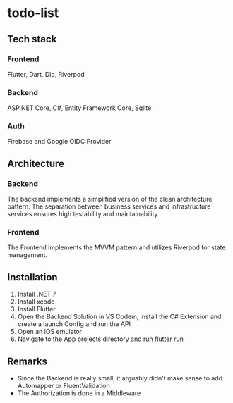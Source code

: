 # todo-list
## Tech stack
### Frontend 
Flutter, Dart, Dio, Riverpod
### Backend
ASP.NET Core, C#, Entity Framework Core, Sqlite
### Auth 
Firebase and Google OIDC Provider

## Architecture
### Backend
The backend implements a simplified version of the clean architecture pattern. The separation between business services and infrastructure services ensures high testability and maintainability.

### Frontend
The Frontend implements the MVVM pattern and utilizes Riverpod for state management.

## Installation
1. Install .NET 7
2. Install xcode
3. Install Flutter
4. Open the Backend Solution in VS Codem, install the C# Extension and create a launch Config and run the API
5. Open an iOS emulator
6. Navigate to the App projects directory and run flutter run

## Remarks
- Since the Backend is really small, it arguably didn't make sense to add Automapper or FluentValidation
- The Authorization is done in a Middleware
